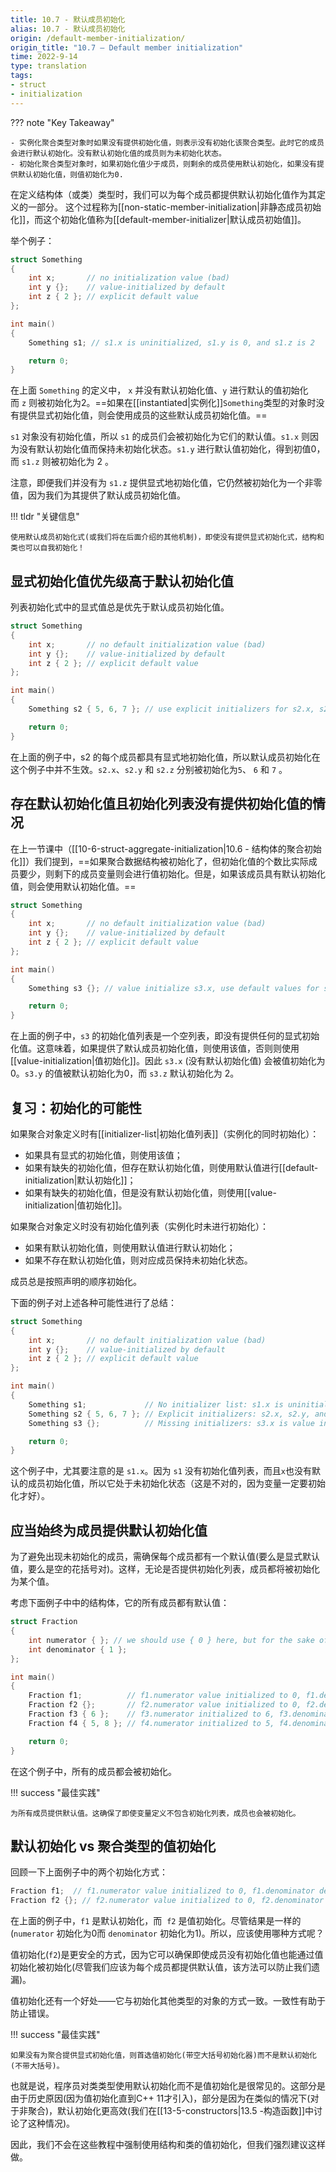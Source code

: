 ```yaml
---
title: 10.7 - 默认成员初始化
alias: 10.7 - 默认成员初始化
origin: /default-member-initialization/
origin_title: "10.7 — Default member initialization"
time: 2022-9-14
type: translation
tags:
- struct
- initialization
---
```


??? note "Key Takeaway"

	- 实例化聚合类型对象时如果没有提供初始化值，则表示没有初始化该聚合类型。此时它的成员会进行默认初始化。没有默认初始化值的成员则为未初始化状态。
	- 初始化聚合类型对象时，如果初始化值少于成员，则剩余的成员使用默认初始化，如果没有提供默认初始化值，则值初始化为0.

在定义结构体（或类）类型时，我们可以为每个成员都提供默认初始化值作为其定义的一部分。 这个过程称为[[non-static-member-initialization|非静态成员初始化]]，而这个初始化值称为[[default-member-initializer|默认成员初始值]]。

举个例子：

```cpp
struct Something
{
    int x;       // no initialization value (bad)
    int y {};    // value-initialized by default
    int z { 2 }; // explicit default value
};

int main()
{
    Something s1; // s1.x is uninitialized, s1.y is 0, and s1.z is 2

    return 0;
}
```

在上面 `Something` 的定义中， `x` 并没有默认初始化值、`y` 进行默认的值初始化而 `z` 则被初始化为2。==如果在[[instantiated|实例化]]`Something`类型的对象时没有提供显式初始化值，则会使用成员的这些默认成员初始化值。==

`s1` 对象没有初始化值，所以 `s1` 的成员们会被初始化为它们的默认值。`s1.x` 则因为没有默认初始化值而保持未初始化状态。`s1.y` 进行默认值初始化，得到初值0，而 `s1.z` 则被初始化为 2 。

注意，即便我们并没有为 `s1.z` 提供显式地初始化值，它仍然被初始化为一个非零值，因为我们为其提供了默认成员初始化值。

!!! tldr "关键信息"

	使用默认成员初始化式(或我们将在后面介绍的其他机制)，即使没有提供显式初始化式，结构和类也可以自我初始化！

## 显式初始化值优先级高于默认初始化值

列表初始化式中的显式值总是优先于默认成员初始化值。

```cpp
struct Something
{
    int x;       // no default initialization value (bad)
    int y {};    // value-initialized by default
    int z { 2 }; // explicit default value
};

int main()
{
    Something s2 { 5, 6, 7 }; // use explicit initializers for s2.x, s2.y, and s2.z (no default values are used)

    return 0;
}
```


在上面的例子中，s2 的每个成员都具有显式地初始化值，所以默认成员初始化在这个例子中并不生效。`s2.x`、`s2.y` 和 `s2.z` 分别被初始化为`5`、 `6` 和 `7` 。

## 存在默认初始化值且初始化列表没有提供初始化值的情况

在上一节课中（[[10-6-struct-aggregate-initialization|10.6 - 结构体的聚合初始化]]）我们提到，==如果聚合数据结构被初始化了，但初始化值的个数比实际成员要少，则剩下的成员变量则会进行值初始化。但是，如果该成员具有默认初始化值，则会使用默认初始化值。==

```cpp
struct Something
{
    int x;       // no default initialization value (bad)
    int y {};    // value-initialized by default
    int z { 2 }; // explicit default value
};

int main()
{
    Something s3 {}; // value initialize s3.x, use default values for s3.y and s3.z

    return 0;
}
```

在上面的例子中，`s3` 的初始化值列表是一个空列表，即没有提供任何的显式初始化值。这意味着，如果提供了默认成员初始化值，则使用该值，否则则使用[[value-initialization|值初始化]]。因此 `s3.x` (没有默认初始化值) 会被值初始化为0。`s3.y` 的值被默认初始化为0，而 `s3.z` 默认初始化为 2。

## 复习：初始化的可能性

如果聚合对象定义时有[[initializer-list|初始化值列表]]（实例化的同时初始化）：

-  如果具有显式的初始化值，则使用该值；
-  如果有缺失的初始化值，但存在默认初始化值，则使用默认值进行[[default-initialization|默认初始化]]；
-  如果有缺失的初始化值，但是没有默认初始化值，则使用[[value-initialization|值初始化]]。

如果聚合对象定义时没有初始化值列表（实例化时未进行初始化）：

- 如果有默认初始化值，则使用默认值进行默认初始化；
- 如果不存在默认初始化值，则对应成员保持未初始化状态。

成员总是按照声明的顺序初始化。

下面的例子对上述各种可能性进行了总结：

```cpp
struct Something
{
    int x;       // no default initialization value (bad)
    int y {};    // value-initialized by default
    int z { 2 }; // explicit default value
};

int main()
{
    Something s1;             // No initializer list: s1.x is uninitialized, s1.y and s1.z use defaults
    Something s2 { 5, 6, 7 }; // Explicit initializers: s2.x, s2.y, and s2.z use explicit values (no default values are used)
    Something s3 {};          // Missing initializers: s3.x is value initialized, s3.y and s3.z use defaults

    return 0;
}
```

这个例子中，尤其要注意的是 `s1.x`。因为 `s1` 没有初始化值列表，而且`x`也没有默认的成员初始化值，所以它处于未初始化状态（这是不对的，因为变量一定要初始化才好）。

## 应当始终为成员提供默认初始化值

为了避免出现未初始化的成员，需确保每个成员都有一个默认值(要么是显式默认值，要么是空的花括号对)。这样，无论是否提供初始化列表，成员都将被初始化为某个值。

考虑下面例子中中的结构体，它的所有成员都有默认值：

```cpp
struct Fraction
{
	int numerator { }; // we should use { 0 } here, but for the sake of example we'll use value initialization instead
	int denominator { 1 };
};

int main()
{
	Fraction f1;          // f1.numerator value initialized to 0, f1.denominator defaulted to 1
	Fraction f2 {};       // f2.numerator value initialized to 0, f2.denominator defaulted to 1
	Fraction f3 { 6 };    // f3.numerator initialized to 6, f3.denominator defaulted to 1
	Fraction f4 { 5, 8 }; // f4.numerator initialized to 5, f4.denominator initialized to 8

	return 0;
}
```

在这个例子中，所有的成员都会被初始化。

!!! success "最佳实践"

	为所有成员提供默认值。这确保了即使变量定义不包含初始化列表，成员也会被初始化。

## 默认初始化 vs 聚合类型的值初始化

回顾一下上面例子中的两个初始化方式：

```cpp
Fraction f1;  // f1.numerator value initialized to 0, f1.denominator defaulted to 1
Fraction f2 {}; // f2.numerator value initialized to 0, f2.denominator defaulted to 1
```


在上面的例子中，`f1` 是默认初始化，而  `f2` 是值初始化。尽管结果是一样的 (`numerator` 初始化为0而 `denominator` 初始化为1)。所以，应该使用哪种方式呢？

值初始化(`f2`)是更安全的方式，因为它可以确保即使成员没有初始化值也能通过值初始化被初始化(尽管我们应该为每个成员都提供默认值，该方法可以防止我们遗漏)。

值初始化还有一个好处——它与初始化其他类型的对象的方式一致。一致性有助于防止错误。


!!! success "最佳实践"


	如果没有为聚合提供显式初始化值，则首选值初始化(带空大括号初始化器)而不是默认初始化(不带大括号)。

也就是说，程序员对类类型使用默认初始化而不是值初始化是很常见的。这部分是由于历史原因(因为值初始化直到C++ 11才引入)，部分是因为在类似的情况下(对于非聚合)，默认初始化更高效(我们在[[13-5-constructors|13.5 -构造函数]]中讨论了这种情况)。

因此，我们不会在这些教程中强制使用结构和类的值初始化，但我们强烈建议这样做。

